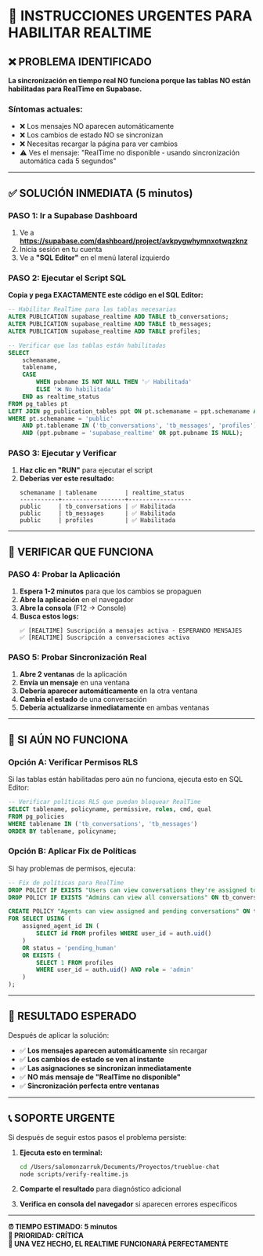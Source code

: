 # 🚨 INSTRUCCIONES URGENTES PARA HABILITAR REALTIME

## ❌ PROBLEMA IDENTIFICADO

**La sincronización en tiempo real NO funciona porque las tablas NO están habilitadas para RealTime en Supabase.**

### Síntomas actuales:
- ❌ Los mensajes NO aparecen automáticamente 
- ❌ Los cambios de estado NO se sincronizan
- ❌ Necesitas recargar la página para ver cambios
- ⚠️ Ves el mensaje: "RealTime no disponible - usando sincronización automática cada 5 segundos"

---

## ✅ SOLUCIÓN INMEDIATA (5 minutos)

### PASO 1: Ir a Supabase Dashboard
1. Ve a **https://supabase.com/dashboard/project/avkpygwhymnxotwqzknz**
2. Inicia sesión en tu cuenta
3. Ve a **"SQL Editor"** en el menú lateral izquierdo

### PASO 2: Ejecutar el Script SQL
**Copia y pega EXACTAMENTE este código en el SQL Editor:**

```sql
-- Habilitar RealTime para las tablas necesarias
ALTER PUBLICATION supabase_realtime ADD TABLE tb_conversations;
ALTER PUBLICATION supabase_realtime ADD TABLE tb_messages;
ALTER PUBLICATION supabase_realtime ADD TABLE profiles;

-- Verificar que las tablas están habilitadas
SELECT 
    schemaname,
    tablename,
    CASE 
        WHEN pubname IS NOT NULL THEN '✅ Habilitada'
        ELSE '❌ No habilitada'
    END as realtime_status
FROM pg_tables pt
LEFT JOIN pg_publication_tables ppt ON pt.schemaname = ppt.schemaname AND pt.tablename = ppt.tablename
WHERE pt.schemaname = 'public' 
    AND pt.tablename IN ('tb_conversations', 'tb_messages', 'profiles')
    AND (ppt.pubname = 'supabase_realtime' OR ppt.pubname IS NULL);
```

### PASO 3: Ejecutar y Verificar
1. **Haz clic en "RUN"** para ejecutar el script
2. **Deberías ver este resultado:**
   ```
   schemaname | tablename        | realtime_status
   -----------+------------------+------------------
   public     | tb_conversations | ✅ Habilitada
   public     | tb_messages      | ✅ Habilitada
   public     | profiles         | ✅ Habilitada
   ```

---

## 🎯 VERIFICAR QUE FUNCIONA

### PASO 4: Probar la Aplicación
1. **Espera 1-2 minutos** para que los cambios se propaguen
2. **Abre la aplicación** en el navegador
3. **Abre la consola** (F12 → Console)
4. **Busca estos logs:**
   ```
   ✅ [REALTIME] Suscripción a mensajes activa - ESPERANDO MENSAJES
   ✅ [REALTIME] Suscripción a conversaciones activa
   ```

### PASO 5: Probar Sincronización Real
1. **Abre 2 ventanas** de la aplicación
2. **Envía un mensaje** en una ventana
3. **Debería aparecer automáticamente** en la otra ventana
4. **Cambia el estado** de una conversación
5. **Debería actualizarse inmediatamente** en ambas ventanas

---

## 🔧 SI AÚN NO FUNCIONA

### Opción A: Verificar Permisos RLS
Si las tablas están habilitadas pero aún no funciona, ejecuta esto en SQL Editor:

```sql
-- Verificar políticas RLS que puedan bloquear RealTime
SELECT tablename, policyname, permissive, roles, cmd, qual
FROM pg_policies 
WHERE tablename IN ('tb_conversations', 'tb_messages')
ORDER BY tablename, policyname;
```

### Opción B: Aplicar Fix de Políticas
Si hay problemas de permisos, ejecuta:

```sql
-- Fix de políticas para RealTime
DROP POLICY IF EXISTS "Users can view conversations they're assigned to" ON tb_conversations;
DROP POLICY IF EXISTS "Admins can view all conversations" ON tb_conversations;

CREATE POLICY "Agents can view assigned and pending conversations" ON tb_conversations
FOR SELECT USING (
    assigned_agent_id IN (
        SELECT id FROM profiles WHERE user_id = auth.uid()
    )
    OR status = 'pending_human'
    OR EXISTS (
        SELECT 1 FROM profiles 
        WHERE user_id = auth.uid() AND role = 'admin'
    )
);
```

---

## 🎉 RESULTADO ESPERADO

Después de aplicar la solución:

- ✅ **Los mensajes aparecen automáticamente** sin recargar
- ✅ **Los cambios de estado se ven al instante** 
- ✅ **Las asignaciones se sincronizan inmediatamente**
- ✅ **NO más mensaje de "RealTime no disponible"**
- ✅ **Sincronización perfecta entre ventanas**

---

## 📞 SOPORTE URGENTE

Si después de seguir estos pasos el problema persiste:

1. **Ejecuta esto en terminal:**
   ```bash
   cd /Users/salomonzarruk/Documents/Proyectos/trueblue-chat
   node scripts/verify-realtime.js
   ```

2. **Comparte el resultado** para diagnóstico adicional

3. **Verifica en consola del navegador** si aparecen errores específicos

---

**⏰ TIEMPO ESTIMADO: 5 minutos**  
**🎯 PRIORIDAD: CRÍTICA**  
**🚀 UNA VEZ HECHO, EL REALTIME FUNCIONARÁ PERFECTAMENTE**
